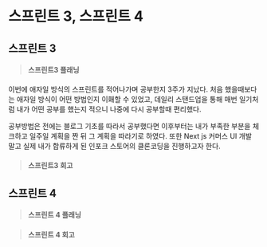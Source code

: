 # 스프린트 3, 스프린트 4

## 스프린트 3

> #### 스프린트3 플래닝

이번에 애자일 방식의 스프린트를 적어나가며 공부한지 3주가 지났다. 처음 했을때보다는 애자일 방식이 어떤 방법인지 이홰할 수 있었고, 데일리 스탠드업을 통해 매번 일기처럼 내가 어떤 공부를 했는지 적으니 나중에 다시 공부할때 편리했다.

공부방법은 전에는 블로그 기초를 따라서 공부했다면 이후부터는 내가 부족한 부분을 체크하고 일주일 계획을 짠 뒤 그 계획을 따라기로 하였다. 또한 Next js 커머스 UI 개발 말고 실제 내가 합류하게 된 인포크 스토어의 클론코딩을 진행하고자 한다.

> #### 스프린트3 회고

## 스프린트 4

> #### 스프린트 4 플래닝

> #### 스프린트 4 회고
